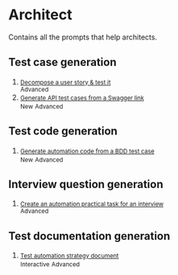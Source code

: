 # Architect

<script type="text/javascript" src="/js/ui.js"></script>
<script type="text/javascript" src="/js/actions.js"></script>
<script type="text/javascript" src="/js/main.js"></script>
<link href="https://cdn.jsdelivr.net/npm/bootstrap@5.3.1/dist/css/bootstrap.min.css" rel="stylesheet" integrity="sha384-4bw+/aepP/YC94hEpVNVgiZdgIC5+VKNBQNGCHeKRQN+PtmoHDEXuppvnDJzQIu9" crossorigin="anonymous">
<link rel="stylesheet" href="https://cdnjs.cloudflare.com/ajax/libs/font-awesome/6.4.2/css/all.min.css" integrity="sha512-z3gLpd7yknf1YoNbCzqRKc4qyor8gaKU1qmn+CShxbuBusANI9QpRohGBreCFkKxLhei6S9CQXFEbbKuqLg0DA==" crossorigin="anonymous" referrerpolicy="no-referrer" />
<script src="https://code.jquery.com/jquery-3.7.0.min.js" integrity="sha256-2Pmvv0kuTBOenSvLm6bvfBSSHrUJ+3A7x6P5Ebd07/g=" crossorigin="anonymous"></script>
<script src="https://cdn.jsdelivr.net/npm/bootstrap@5.3.1/dist/js/bootstrap.bundle.min.js" integrity="sha384-HwwvtgBNo3bZJJLYd8oVXjrBZt8cqVSpeBNS5n7C8IVInixGAoxmnlMuBnhbgrkm" crossorigin="anonymous"></script>
<script src="https://cdn.jsdelivr.net/npm/clipboard@2.0.11/dist/clipboard.min.js"></script>

Contains all the prompts that help architects.

## Test case generation

<ol class="list-group list-group-numbered">
    <li class="list-group-item d-flex justify-content-between align-items-start">
        <div class="ms-2 me-auto">
          <a href="../common/test_case_generation_user_story_decomposition_testing.html"><small>Decompose a user story & test it</small></a>
        </div>
        <div>
            <span class="badge bg-danger rounded-pill"><small>Advanced</small></span>
        </div>
    </li>
    <li class="list-group-item d-flex justify-content-between align-items-start">
        <div class="ms-2 me-auto">
          <a href="../common/test_case_generation_swagger_link_to_api_tests.html"><small>Generate API test cases from a Swagger link</small></a>
        </div>
        <div>
            <span class="badge bg-primary rounded-pill"><small>New</small></span>
            <span class="badge bg-danger rounded-pill"><small>Advanced</small></span>
        </div>
    </li>
</ol>

## Test code generation

<ol class="list-group list-group-numbered">
    <li class="list-group-item d-flex justify-content-between align-items-start">
        <div class="ms-2 me-auto">
          <a href="../common/test_code_generation_bdd_to_cucumber.html"><small>Generate automation code from a BDD test case</small></a>
        </div>
        <div>
            <span class="badge bg-primary rounded-pill"><small>New</small></span>
            <span class="badge bg-danger rounded-pill"><small>Advanced</small></span>
        </div>
    </li>
</ol>

## Interview question generation

<ol class="list-group list-group-numbered">
    <li class="list-group-item d-flex justify-content-between align-items-start">
        <div class="ms-2 me-auto">
          <a href="../common/interview_question_generation_automation_practical_task.html"><small>Create an automation practical task for an interview</small></a>
        </div>
        <div>
            <span class="badge bg-danger rounded-pill"><small>Advanced</small></span>
        </div>
    </li>
</ol>

## Test documentation generation

<ol class="list-group list-group-numbered">
    <li class="list-group-item d-flex justify-content-between align-items-start">
        <div class="ms-2 me-auto">
          <a href="../common/test_documentation_generation_test_automation_strategy_document.html"><small>Test automation strategy document</small></a>
        </div>
        <div>
            <span class="badge bg-success rounded-pill"><small>Interactive</small></span>
            <span class="badge bg-danger rounded-pill"><small>Advanced</small></span>
        </div>
    </li>
</ol>
